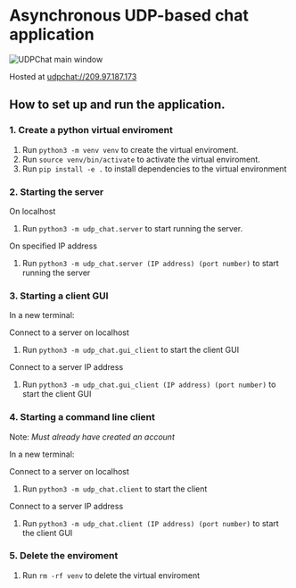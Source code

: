 # Asynchronous UDP-based chat application

![UDPChat main window](./screenshots/udpchat-mainwindow.png)

Hosted at [udpchat://209.97.187.173](udpchat://209.97.187.173)

## How to set up and run the application.

### 1. Create a python virtual enviroment

1. Run `python3 -m venv venv` to create the virtual enviroment.
2. Run `source venv/bin/activate` to activate the virtual enviroment.
3. Run `pip install -e .` to install dependencies to the virtual environment

### 2. Starting the server

On localhost
1. Run `python3 -m udp_chat.server` to start running the server. 

On specified IP address
1. Run `python3 -m udp_chat.server (IP address) (port number)` to start running the server


### 3. Starting a client GUI


In a new terminal:

Connect to a server on localhost
1. Run `python3 -m udp_chat.gui_client` to start the client GUI 

Connect to a server IP address 
1. Run `python3 -m udp_chat.gui_client (IP address) (port number)` to start the client GUI


### 4. Starting a command line client

Note: *Must already have created an account*

In a new terminal:

Connect to a server on localhost
1. Run `python3 -m udp_chat.client` to start the client 

Connect to a server IP address 
1. Run `python3 -m udp_chat.client (IP address) (port number)` to start the client GUI 


### 5. Delete the enviroment


1. Run `rm -rf venv` to delete the virtual enviroment